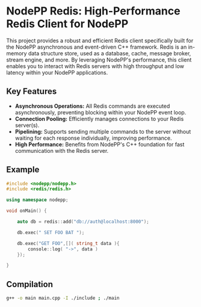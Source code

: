 # NodePP Redis: High-Performance Redis Client for NodePP

This project provides a robust and efficient Redis client specifically built for the NodePP asynchronous and event-driven C++ framework. Redis is an in-memory data structure store, used as a database, cache, message broker, stream engine, and more. By leveraging NodePP's performance, this client enables you to interact with Redis servers with high throughput and low latency within your NodePP applications.

## Key Features

- **Asynchronous Operations:** All Redis commands are executed asynchronously, preventing blocking within your NodePP event loop.
- **Connection Pooling:** Efficiently manages connections to your Redis server(s).
- **Pipelining:** Supports sending multiple commands to the server without waiting for each response individually, improving performance.
- **High Performance:** Benefits from NodePP's C++ foundation for fast communication with the Redis server.

## Example
```cpp
#include <nodepp/nodepp.h>
#include <redis/redis.h>

using namespace nodepp;

void onMain() {

    auto db = redis::add("db://auth@localhost:8000");

    db.exec(" SET FOO BAT ");

    db.exec("GET FOO",[]( string_t data ){
        console::log( "->", data )
    });

}
```

## Compilation
``` bash
g++ -o main main.cpp -I ./include ; ./main
```
